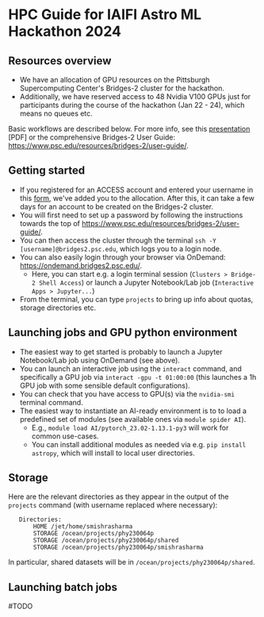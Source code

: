 # HPC Guide for IAIFI Astro ML Hackathon 2024

## Resources overview

- We have an allocation of GPU resources on the Pittsburgh Supercomputing Center's Bridges-2 cluster for the hackathon.
- Additionally, we have reserved access to 48 Nvidia V100 GPUs just for participants during the course of the hackathon (Jan 22 - 24), which means no queues etc.

Basic workflows are described below. For more info, see this [presentation](https://deeplearning.cs.cmu.edu/F22/document/recitation/Recitation10/Introduction%20to%20PSC.pdf) [PDF] or the comprehensive Bridges-2 User Guide: https://www.psc.edu/resources/bridges-2/user-guide/.

## Getting started

- If you registered for an ACCESS account and entered your username in this [form](https://forms.gle/xnvayUbwC7ivAYRj9), we've added you to the allocation. After this, it can take a few days for an account to be created on the Bridges-2 cluster.
- You will first need to set up a password by following the instructions towards the top of https://www.psc.edu/resources/bridges-2/user-guide/.
- You can then access the cluster through the terminal `ssh -Y [username]@bridges2.psc.edu`, which logs you to a login node.
- You can also easily login through your browser via OnDemand: https://ondemand.bridges2.psc.edu/.
	- Here, you can start e.g. a login terminal session (`Clusters > Bridge-2 Shell Access`) or launch a Jupyter Notebook/Lab job (`Interactive Apps > Jupyter...`)
- From the terminal, you can type `projects` to bring up info about quotas, storage directories etc.

## Launching jobs and GPU python environment

- The easiest way to get started is probably to launch a Jupyter Notebook/Lab job using OnDemand (see above).
- You can launch an interactive job using the `interact` command, and specifically a GPU job via `interact -gpu -t 01:00:00` (this launches a 1h GPU job with some sensible default configurations).
- You can check that you have access to GPU(s) via the `nvidia-smi` terminal command.
- The easiest way to instantiate an AI-ready environment is to to load a predefined set of modules (see available ones via `module spider AI`).
	- E.g., `module load AI/pytorch_23.02-1.13.1-py3` will work for common use-cases.
	- You can install additional modules as needed via e.g. `pip install astropy`, which will install to local user directories. 

## Storage

Here are the relevant directories as they appear in the output of the `projects` command (with username replaced where necessary):
```
   Directories:
       HOME /jet/home/smishrasharma
       STORAGE /ocean/projects/phy230064p
       STORAGE /ocean/projects/phy230064p/shared
       STORAGE /ocean/projects/phy230064p/smishrasharma
```
In particular, shared datasets will be in `/ocean/projects/phy230064p/shared`.

## Launching batch jobs

#TODO
